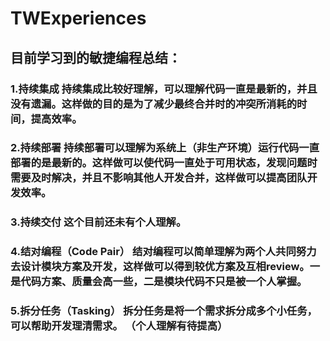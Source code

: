 # TWExperiences
## 目前学习到的敏捷编程总结： 
### 1.持续集成 持续集成比较好理解，可以理解代码一直是最新的，并且没有遗漏。这样做的目的是为了减少最终合并时的冲突所消耗的时间，提高效率。 
### 2.持续部署 持续部署可以理解为系统上（非生产环境）运行代码一直部署的是最新的。这样做可以使代码一直处于可用状态，发现问题时需要及时解决，并且不影响其他人开发合并，这样做可以提高团队开发效率。 
### 3.持续交付 这个目前还未有个人理解。 
### 4.结对编程（Code Pair） 结对编程可以简单理解为两个人共同努力去设计模块方案及开发，这样做可以得到较优方案及互相review。一是代码方案、质量会高一些，二是模块代码不只是被一个人掌握。
### 5.拆分任务（Tasking） 拆分任务是将一个需求拆分成多个小任务，可以帮助开发理清需求。 （个人理解有待提高）
